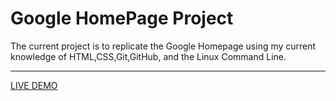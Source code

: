 # Google HomePage Project

The current project is to replicate the Google Homepage using my current knowledge of HTML,CSS,Git,GitHub, and the Linux Command Line.

---

[LIVE DEMO](https://airtechwick.github.io/google-homepage/)
